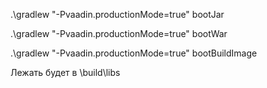 .\gradlew "-Pvaadin.productionMode=true" bootJar

.\gradlew "-Pvaadin.productionMode=true" bootWar

.\gradlew "-Pvaadin.productionMode=true" bootBuildImage


Лежать будет в \build\libs
